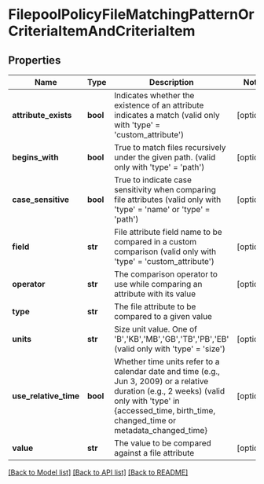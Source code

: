 # FilepoolPolicyFileMatchingPatternOrCriteriaItemAndCriteriaItem

## Properties
Name | Type | Description | Notes
------------ | ------------- | ------------- | -------------
**attribute_exists** | **bool** | Indicates whether the existence of an attribute indicates a match (valid only with &#39;type&#39; &#x3D; &#39;custom_attribute&#39;) | [optional] 
**begins_with** | **bool** | True to match files recursively under the given path. (valid only with &#39;type&#39; &#x3D; &#39;path&#39;) | [optional] 
**case_sensitive** | **bool** | True to indicate case sensitivity when comparing file attributes (valid only with &#39;type&#39; &#x3D; &#39;name&#39; or &#39;type&#39; &#x3D; &#39;path&#39;) | [optional] 
**field** | **str** | File attribute field name to be compared in a custom comparison (valid only with &#39;type&#39; &#x3D; &#39;custom_attribute&#39;) | [optional] 
**operator** | **str** | The comparison operator to use while comparing an attribute with its value | [optional] 
**type** | **str** | The file attribute to be compared to a given value | 
**units** | **str** | Size unit value. One of &#39;B&#39;,&#39;KB&#39;,&#39;MB&#39;,&#39;GB&#39;,&#39;TB&#39;,&#39;PB&#39;,&#39;EB&#39; (valid only with &#39;type&#39; &#x3D; &#39;size&#39;) | [optional] 
**use_relative_time** | **bool** | Whether time units refer to a calendar date and time (e.g., Jun 3, 2009) or a relative duration (e.g., 2 weeks) (valid only with &#39;type&#39; in {accessed_time, birth_time, changed_time or metadata_changed_time} | [optional] 
**value** | **str** | The value to be compared against a file attribute | [optional] 

[[Back to Model list]](../README.md#documentation-for-models) [[Back to API list]](../README.md#documentation-for-api-endpoints) [[Back to README]](../README.md)


